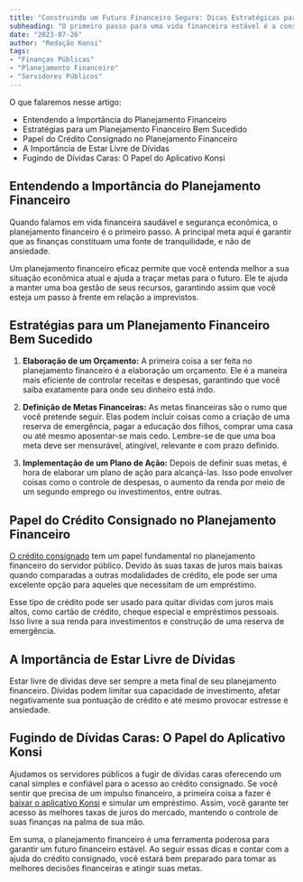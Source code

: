```yaml
---
title: "Construindo um Futuro Financeiro Seguro: Dicas Estratégicas para Servidores Públicos"
subheading: "O primeiro passo para uma vida financeira estável é a construção de um planejamento financeiro estruturado e otimizado. Descubra dicas importantes neste guia especial para servidores públicos."
date: "2023-07-26"
author: "Redação Konsi"
tags:
- "Finanças Públicas"
- "Planejamento Financeiro"
- "Servidores Públicos"
---
```


O que falaremos nesse artigo:
- Entendendo a Importância do Planejamento Financeiro
- Estratégias para um Planejamento Financeiro Bem Sucedido
- Papel do Crédito Consignado no Planejamento Financeiro
- A Importância de Estar Livre de Dívidas
- Fugindo de Dívidas Caras: O Papel do Aplicativo Konsi

## Entendendo a Importância do Planejamento Financeiro

Quando falamos em vida financeira saudável e segurança econômica, o planejamento financeiro é o primeiro passo. A principal meta aqui é garantir que as finanças constituam uma fonte de tranquilidade, e não de ansiedade.

Um planejamento financeiro eficaz permite que você entenda melhor a sua situação econômica atual e ajuda a traçar metas para o futuro. Ele te ajuda a manter uma boa gestão de seus recursos, garantindo assim que você esteja um passo à frente em relação a imprevistos.

## Estratégias para um Planejamento Financeiro Bem Sucedido

1. **Elaboração de um Orçamento:** A primeira coisa a ser feita no planejamento financeiro é a elaboração um orçamento. Ele é a maneira mais eficiente de controlar receitas e despesas, garantindo que você saiba exatamente para onde seu dinheiro está indo.

2. **Definição de Metas Financeiras:** As metas financeiras são o rumo que você pretende seguir. Elas podem incluir coisas como a criação de uma reserva de emergência, pagar a educação dos filhos, comprar uma casa ou até mesmo aposentar-se mais cedo. Lembre-se de que uma boa meta deve ser mensurável, atingível, relevante e com prazo definido.

3. **Implementação de um Plano de Ação:** Depois de definir suas metas, é hora de elaborar um plano de ação para alcançá-las. Isso pode envolver coisas como o controle de despesas, o aumento da renda por meio de um segundo emprego ou investimentos, entre outras.

## Papel do Crédito Consignado no Planejamento Financeiro

[O crédito consignado](https://www.konsi.com.br/postagens/por-que-o-credito-consignado-e-a-melhor-escolha-para-servidores-publicos) tem um papel fundamental no planejamento financeiro do servidor público. Devido às suas taxas de juros mais baixas quando comparadas a outras modalidades de crédito, ele pode ser uma excelente opção para aqueles que necessitam de um empréstimo.

Esse tipo de crédito pode ser usado para quitar dívidas com juros mais altos, como cartão de crédito, cheque especial e empréstimos pessoais. Isso livre a sua renda para investimentos e construção de uma reserva de emergência.

## A Importância de Estar Livre de Dívidas

Estar livre de dívidas deve ser sempre a meta final de seu planejamento financeiro. Dívidas podem limitar sua capacidade de investimento, afetar negativamente sua pontuação de crédito e até mesmo provocar estresse e ansiedade.

## Fugindo de Dívidas Caras: O Papel do Aplicativo Konsi

Ajudamos os servidores públicos a fugir de dívidas caras oferecendo um canal simples e confiável para o acesso ao crédito consignado. Se você sentir que precisa de um impulso financeiro, a primeira coisa a fazer é [baixar o aplicativo Konsi](https://www.konsi.com.br/download) e simular um empréstimo. Assim, você garante ter acesso às melhores taxas de juros do mercado, mantendo o controle de suas finanças na palma de sua mão.

Em suma, o planejamento financeiro é uma ferramenta poderosa para garantir um futuro financeiro estável. Ao seguir essas dicas e contar com a ajuda do crédito consignado, você estará bem preparado para tomar as melhores decisões financeiras e atingir suas metas.